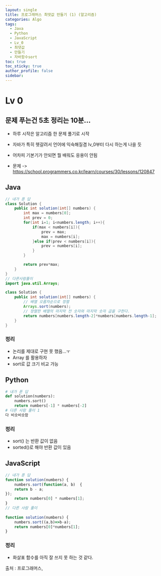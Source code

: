 ```yaml
---
layout: single
title: 프로그래머스 최댓값 만들기 (1) (알고리즘)
categories: Algo
tags:
  - Java
  - Python
  - JavaScript
  - Lv_0
  - 최댓값
  - 만들기
  - 자바함수sort
toc: true
toc_sticky: true
author_profile: false
sidebar:
---
```

# Lv 0

## 문제 푸는건 5초 정리는 10분...

- 하루 시작은 알고리즘 한 문제 풀기로 시작
- 자바가 특히 헷갈려서 언어에 익숙해질겸 lv_0부터 다시 하는게 나을 듯
- 어차피 기본기가 안되면 뭘 배워도 응용이 안됨

- 문제 -> https://school.programmers.co.kr/learn/courses/30/lessons/120847

## Java

```java
// 내가 푼 답
class Solution {
    public int solution(int[] numbers) {
        int max = numbers[0];
        int prev = 0;
        for(int i=1; i<numbers.length; i++){
            if(max < numbers[i]){
                prev = max;
                max = numbers[i];
            }else if(prev < numbers[i]){
                prev = numbers[i];
            }
        }

        return prev*max;
    }
}
// 다른사람풀이 
import java.util.Arrays;

class Solution {
    public int solution(int[] numbers) {
        // 배열 오름차순으로 정렬
        Arrays.sort(numbers);
        // 정렬한 배열의 마지막 전 숫자와 마지막 숫자 곱을 구한다.
        return numbers[numbers.length-2]*numbers[numbers.length-1];
    }
}
```


### 정리
- 논리를 제대로 구현 못 했음...ㅜ
- Array 를 활용하자
- sort로 값 크기 비교 가능



## Python
```python
# 내가 푼 답
def solution(numbers):
    numbers.sort()
    return numbers[-1] * numbers[-2]
# 다른 사람 풀이 1
다 비슷비슷함

```
### 정리
- sort() 는 반환 값이 없음
- sorted()로 해야 반환 값이 있음



## JavaScript

```javascript
// 내가 푼 답
function solution(numbers) {
    numbers.sort(function(a, b)  {
    return b - a;
});
    return numbers[0] * numbers[1];
}
// 다른 사람 풀이
  
function solution(numbers) {
    numbers.sort((a,b)=>b-a);
    return numbers[0]*numbers[1];
}
```
### 정리
- 화살표 함수를 아직 잘 쓰지 못 하는 것 같다.


출처 : 프로그래머스,